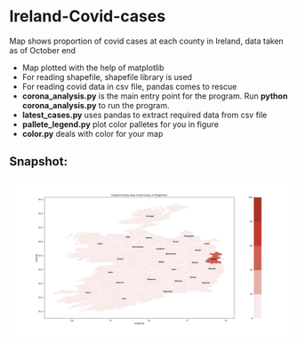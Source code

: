 # Ireland-Covid-cases
Map shows proportion of covid cases at each county in Ireland, data taken as of October end
- Map plotted with the help of matplotlib
- For reading shapefile, shapefile library is used
- For reading covid data in csv file, pandas comes to rescue
- **corona_analysis.py** is the main entry point for the program. Run **python corona_analysis.py** to run the program.
- **latest_cases.py** uses pandas to extract required data from csv file
- **pallete_legend.py** plot color palletes for you in figure
- **color.py** deals with color for your map

## Snapshot:
![Ireland covid cases as of October](https://github.com/mathans1695/Ireland-Covid-cases/blob/master/output/Ireland_covid_stat.png)
